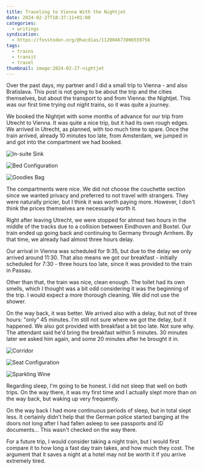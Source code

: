 ```yaml
---
title: Traveling to Vienna With the Nightjet
date: 2024-02-27T18:37:11+01:00
categories:
  - writings
syndication:
  - https://fosstodon.org/@hacdias/112004673006559756
tags:
  - trains
  - transit
  - travel
thumbnail: image:2024-02-27-nightjet
---
```


Over the past days, my partner and I did a small trip to Vienna - and also Bratislava. This post is not going to be about the trip and the cities themselves, but about the transport to and from Vienna: the Nightjet. This was our first time trying out night trains, so it was quite a journey.

<!--more-->

We booked the Nightjet with some months of advance for our trip from Utrecht to Vienna. It was quite a nice trip, but it had its own rough edges. We arrived in Utrecht, as planned, with too much time to spare. Once the train arrived, already 10 minutes too late, from Amsterdam, we jumped in and got into the compartment we had booked.

<div class='fg' style='grid-template-columns: repeat(3,1fr);'>

![In-suite Sink](image:2024-02-27-nightjet-to-vienna-01)

![Bed Configuration](image:2024-02-27-nightjet-to-vienna-02)

![Goodies Bag](image:2024-02-27-nightjet-to-vienna-03)

</div>

The compartments were nice. We did not choose the couchette section since we wanted privacy and preferred to not travel with strangers. They were naturally pricier, but I think it was worth paying more. However, I don't think the prices themselves are necessarily worth it.

Right after leaving Utrecht, we were stopped for almost two hours in the middle of the tracks due to a collision between Eindhoven and Boxtel. Our train ended up going back and continuing to Germany through Arnhem. By that time, we already had almost three hours delay.

Our arrival in Vienna was scheduled for 9:35, but due to the delay we only arrived around 11:30. That also means we got our breakfast - initially scheduled for 7:30 - three hours too late, since it was provided to the train in Passau.

Other than that, the train was nice, clean enough. The toilet had its own smells, which I thought was a bit odd considering it was the beginning of the trip. I would expect a more thorough cleaning. We did not use the shower.

On the way back, it was better. We arrived also with a delay, but not of three hours: "only" 45 minutes. I'm still not sure where we got the delay, but it happened. We also got provided with breakfast a bit too late. Not sure why. The attendant said he'd bring the breakfast within 5 minutes. 30 minutes later we asked him again, and some 20 minutes after he brought it in.

<div class='fg' style='grid-template-columns: repeat(3,1fr);'>

![Corridor](image:2024-02-27-nightjet-from-vienna-01)

![Seat Configuration](image:2024-02-27-nightjet-from-vienna-02)

![Sparkling Wine](image:2024-02-27-nightjet-from-vienna-03)

</div>

Regarding sleep, I'm going to be honest. I did not sleep that well on both trips. On the way there, it was my first time and I actually slept more than on the way back, but waking up very frequently.

On the way back I had more continuous periods of sleep, but in total slept less. It certainly didn't help that the German police started banging at the doors not long after I had fallen asleep to see passports and ID documents... This wasn't checked on the way there.

For a future trip, I would consider taking a night train, but I would first compare it to how long a fast day train takes, and how much they cost. The argument that it saves a night at a hotel may not be worth it if you arrive extremely tired.
